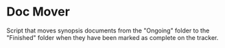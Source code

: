 # Doc Mover

Script that moves synopsis documents from the "Ongoing" folder to the "Finished"
folder when they have been marked as complete on the tracker.
